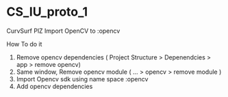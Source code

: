 # CS_IU_proto_1
CurvSurf
PlZ Import OpenCV to :opencv

How To do it
1. Remove opencv dependencies ( Project Structure > Depenendcies > app > remove opencv)
2. Same window, Remove opencv module ( ... > opencv > remove module )
3. Import Opencv sdk using name space :opencv
4. Add opencv dependencies
